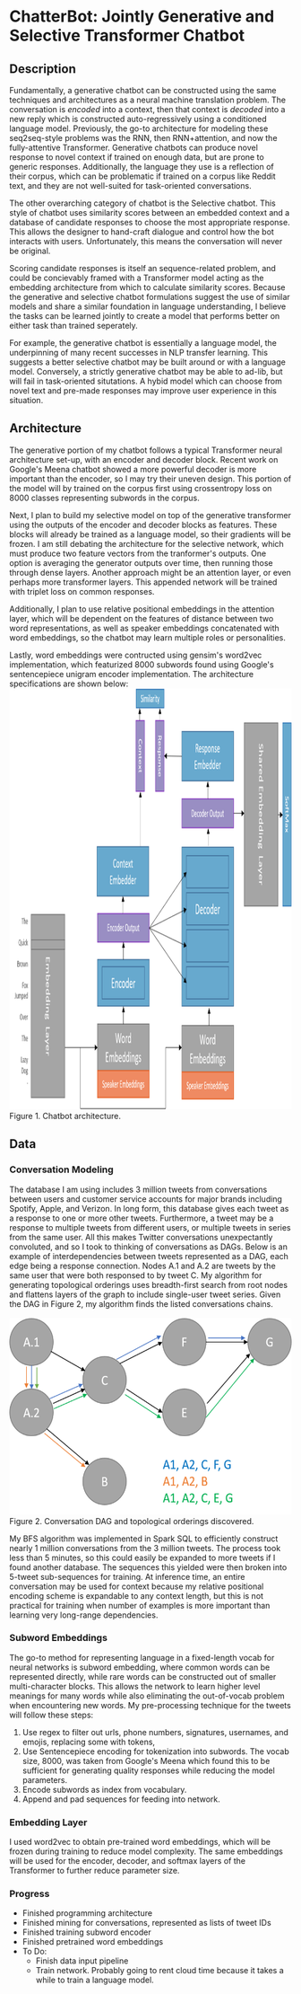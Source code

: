 # ChatterBot: Jointly Generative and Selective Transformer Chatbot

## Description

Fundamentally, a generative chatbot can be constructed using the same techniques and architectures as a neural machine translation problem. The conversation is *encoded* into a context, then that context is *decoded* into a new reply which is constructed auto-regressively using a conditioned language model. Previously, the go-to architecture for modeling these seq2seq-style problems was the RNN, then RNN+attention, and now the fully-attentive Transformer. Generative chatbots can produce novel response to novel context if trained on enough data, but are prone to generic responses. Additionally, the language they use is a reflection of their corpus, which can be problematic if trained on a corpus like Reddit text, and they are not well-suited for task-oriented conversations.

The other overarching category of chatbot is the Selective chatbot. This style of chatbot uses similarity scores between an embedded context and a database of candidate responses to choose the most appropriate response. This allows the designer to hand-craft dialogue and control how the bot interacts with users. Unfortunately, this means the conversation will never be original.

Scoring candidate responses is itself an sequence-related problem, and could be concievably framed with a Transformer model acting as the embedding architecture from which to calculate similarity scores. Because the generative and selective chatbot formulations suggest the use of similar models and share a similar foundation in language understanding, I believe the tasks can be learned jointly to create a model that performs better on either task than trained seperately. 

For example, the generative chatbot is essentially a language model, the underpinning of many recent successes in NLP transfer learning. This suggests a better selective chatbot may be built around or with a language model. Conversely, a strictly generative chatbot may be able to ad-lib, but will fail in task-oriented situtations. A hybid model which can choose from novel text and pre-made responses may improve user experience in this situation.

## Architecture

The generative portion of my chatbot follows a typical Transformer neural architecture set-up, with an encoder and decoder block. Recent work on Google's Meena chatbot showed a more powerful decoder is more important than the encoder, so I may try their uneven design. This portion of the model will by trained on the corpus first using crossentropy loss on 8000 classes representing subwords in the corpus.

Next, I plan to build my selective model on top of the generative transformer using the outputs of the encoder and decoder blocks as features. These blocks will already be trained as a language model, so their gradients will be frozen. I am still debating the architecture for the selective network, which must produce two feature vectors from the tranformer's outputs. One option is averaging the generator outputs over time, then running those through dense layers. Another approach might be an attention layer, or even perhaps more transformer layers. This appended network will be trained with triplet loss on common responses.

Additionally, I plan to use relative positional embeddings in the attention layer, which will be dependent on the features of distance between two word representations, as well as speaker embeddings concatenated with word embeddings, so the chatbot may learn multiple roles or personalities.

Lastly, word embeddings were contructed using gensim's word2vec implementation, which featurized 8000 subwords found using Google's sentencepiece unigram encoder implementation. The architecture specifications are shown below:
<br><img src="readme_materials/architecture.png" height=750><br>
Figure 1. Chatbot architecture.<br>

## Data

### Conversation Modeling

The database I am using includes 3 million tweets from conversations between users and customer service accounts for major brands including Spotify, Apple, and Verizon. In long form, this database gives each tweet as a response to one or more other tweets. Furthermore, a tweet may be a response to multiple tweets from different users, or multiple tweets in series from the same user. All this makes Twitter conversations unexpectantly convoluted, and so I took to thinking of conversations as DAGs. Below is an example of interdependencies between tweets represented as a DAG, each edge being a response connection. Nodes A.1 and A.2 are tweets by the same user that were both responsed to by tweet C. My algorithm for generating topological orderings uses breadth-first search from root nodes and flattens layers of the graph to include single-user tweet series. Given the DAG in Figure 2, my algorithm finds the listed conversations chains.
<br><br>
<img src="readme_materials/DAG.png" height="350"><br>
Figure 2. Conversation DAG and topological orderings discovered.
<br>

My BFS algorithm was implemented in Spark SQL to efficiently construct nearly 1 million conversations from the 3 million tweets. The process took less than 5 minutes, so this could easily be expanded to more tweets if I found another database. The sequences this yielded were then broken into 5-tweet sub-sequences for training. At inference time, an entire conversation may be used for context because my relative positional encoding scheme is expandable to any context length, but this is not practical for training when number of examples is more important than learning very long-range dependencies. 

### Subword Embeddings

The go-to method for representing language in a fixed-length vocab for neural networks is subword embedding, where common words can be represented directly, while rare words can be constructed out of smaller multi-character blocks. This allows the network to learn higher level meanings for many words while also eliminating the out-of-vocab problem when encountering new words. My pre-processing technique for the tweets will follow these steps:

1. Use regex to filter out urls, phone numbers, signatures, usernames, and emojis, replacing some with tokens, 
2. Use Sentencepiece encoding for tokenization into subwords. The vocab size, 8000, was taken from Google's Meena which found this to be sufficient for generating quality responses while reducing the model parameters.
3. Encode subwords as index from vocabulary.
4. Append and pad sequences for feeding into network.

### Embedding Layer

I used word2vec to obtain pre-trained word embeddings, which will be frozen during training to reduce model complexity. The same embeddings will be used for the encoder, decoder, and softmax layers of the Transformer to further reduce parameter size. 

### Progress

* Finished programming architecture
* Finished mining for conversations, represented as lists of tweet IDs
* Finished training subword encoder
* Finished pretrained word embeddings
* To Do:
  * Finish data input pipeline
  * Train network. Probably going to rent cloud time because it takes a while to train a language model.